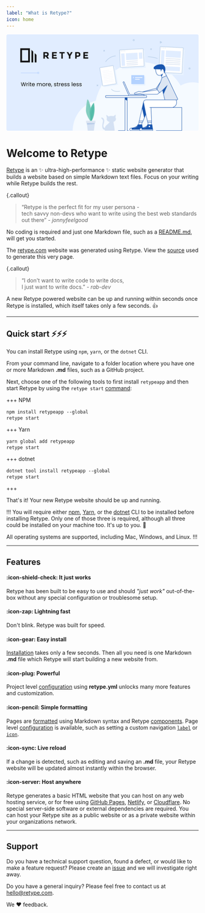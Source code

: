 ```yaml
---
label: "What is Retype?"
icon: home
---
```

![](/static/retype-hero.png)

# Welcome to Retype

[Retype](https://retype.com/) is an :sparkles: ultra-high-performance :sparkles: static website generator that builds a website based on simple Markdown text files. Focus on your writing while Retype builds the rest.

{.callout}
> “Retype is the perfect fit for my user persona -\
> tech savvy non-devs who want to write using the best web standards out there” *- jonnyfeelgood*

No coding is required and just one Markdown file, such as a [README.md](https://www.makeareadme.com/), will get you started.

The [retype.com](https://retype.com/) website was generated using Retype. View the [source](https://github.com/retypeapp/retype/blob/main/README.md) used to generate this very page.

{.callout}
> “I don't want to write code to write docs,\
> I just want to write docs.” *- rab-dev*

A new Retype powered website can be up and running within seconds once Retype is installed, which itself takes only a few seconds. :+1:

---

## Quick start :zap::zap::zap:

You can install Retype using `npm`, `yarn`, or the `dotnet` CLI.

From your command line, navigate to a folder location where you have one or more Markdown **.md** files, such as a GitHub project.

Next, choose one of the following tools to first install `retypeapp` and then start Retype by using the `retype start` [command](/guides/cli.md#retype-start):

+++ NPM
```
npm install retypeapp --global
retype start
```
+++ Yarn
```
yarn global add retypeapp
retype start
```
+++ dotnet
```
dotnet tool install retypeapp --global
retype start
```
+++

That's it! Your new Retype website should be up and running.

!!!
You will require either [npm](https://www.npmjs.com/get-npm), [Yarn](https://classic.yarnpkg.com/en/docs/install/), or the [dotnet](https://dotnet.microsoft.com/download/dotnet-core) CLI to be installed before installing Retype. Only one of those three is required, although all three could be installed on your machine too. It's up to you. :raised_hands:

All operating systems are supported, including Mac, Windows, and Linux.
!!!

---

## Features

#### :icon-shield-check: It just works

Retype has been built to be easy to use and should _"just work"_ out-of-the-box without any special configuration or troublesome setup.

#### :icon-zap: Lightning fast

Don't blink. Retype was built for speed.

#### :icon-gear: Easy install

[Installation](/guides/getting-started.md) takes only a few seconds. Then all you need is one Markdown **.md** file which Retype will start building a new website from.

#### :icon-plug: Powerful

Project level [configuration](/configuration/project.md) using **retype.yml** unlocks many more features and customization.

#### :icon-pencil: Simple formatting

Pages are [formatted](/guides/formatting.md) using Markdown syntax and Retype [components](/components/readme.md). Page level [configuration](/configuration/page.md) is available, such as setting a custom navigation [`label`](/configuration/page.md#label) or [`icon`](/configuration/page.md#icon).

#### :icon-sync: Live reload

If a change is detected, such as editing and saving an **.md** file, your Retype website will be updated almost instantly within the browser.

#### :icon-server: Host anywhere

Retype generates a basic HTML website that you can host on any web hosting service, or for free using [GitHub Pages](/hosting/github-pages.md), [Netlify](/hosting/netlify.md), or [Cloudflare](/hosting/cloudflare.md). No special server-side software or external dependencies are required. You can host your Retype site as a public website or as a private website within your organizations network.

---

## Support

Do you have a technical support question, found a defect, or would like to make a feature request? Please create an [issue](https://github.com/retypeapp/retype/issues) and we will investigate right away.

Do you have a general inquiry? Please feel free to contact us at hello@retype.com.

We :heart: feedback.
